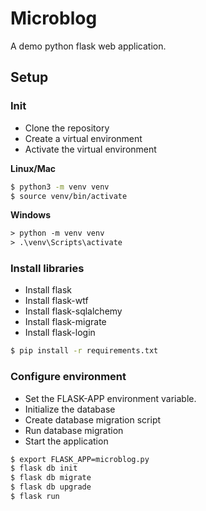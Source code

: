 # Microblog

A demo python flask web application.

## Setup

### Init

- Clone the repository
- Create a virtual environment
- Activate the virtual environment

**Linux/Mac**

```bash
$ python3 -m venv venv
$ source venv/bin/activate
```

**Windows**

```ps
> python -m venv venv
> .\venv\Scripts\activate
```

### Install libraries

- Install flask
- Install flask-wtf
- Install flask-sqlalchemy
- Install flask-migrate
- Install flask-login

```bash
$ pip install -r requirements.txt
```

### Configure environment

- Set the FLASK-APP environment variable.
- Initialize the database
- Create database migration script
- Run database migration
- Start the application

```bash
$ export FLASK_APP=microblog.py
$ flask db init
$ flask db migrate
$ flask db upgrade
$ flask run
```
